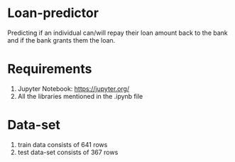 # Loan-predictor
Predicting if an individual can/will repay their loan amount back to the bank and if the bank grants them the loan.


# Requirements
1. Jupyter Notebook: https://jupyter.org/
2. All the libraries mentioned in the .ipynb file 

# Data-set
1. train data consists of 641 rows
2. test data-set consists of 367 rows
